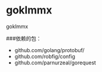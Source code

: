 # goklmmx
goklmmx


###依赖的包：
* github.com/golang/protobuf/
* github.com/robfig/config
* github.com/parnurzeal/gorequest